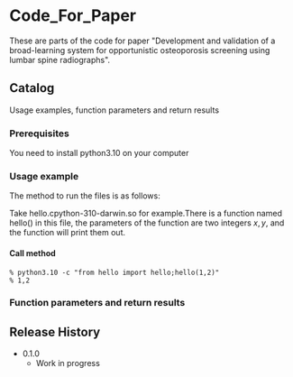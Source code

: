 # Code_For_Paper

These are parts of the code for paper "Development and validation of a broad-learning system for opportunistic osteoporosis screening using lumbar spine radiographs".

## Catalog

Usage examples, function parameters and return results

### Prerequisites 

You need to install python3.10 on your computer

### Usage example 


The method to run the files is as follows: 

Take hello.cpython-310-darwin.so for example.There is a function named hello() in this file, the parameters of the function are two integers $x, y$, and the function will print them out.
#### Call method
```
% python3.10 -c "from hello import hello;hello(1,2)"
% 1,2
```

### Function parameters and return results



## Release History 

* 0.1.0
    * Work in progress

